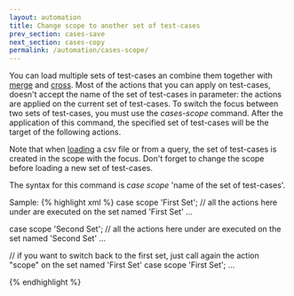 ```yaml
---
layout: automation
title: Change scope to another set of test-cases
prev_section: cases-save
next_section: cases-copy
permalink: /automation/cases-scope/
---
```

You can load multiple sets of test-cases an combine them together with [merge](../cases-merge) and [cross](../cases-cross). Most of the actions that you can apply on test-cases, doesn't accept the name of the set of test-cases in parameter: the actions are applied on the current set of test-cases. To switch the focus between two sets of test-cases, you must use the *cases-scope* command. After the application of this command, the specified set of test-cases will be the target of the following actions.

Note that when [loading](../cases-load) a csv file or from a query, the set of test-cases is created in the scope with the focus. Don't forget to change the scope before loading a new set of test-cases.

The syntax for this command is *case scope* 'name of the set of test-cases'.

Sample:
{% highlight xml %}
case scope 'First Set';
// all the actions here under are executed on the set named 'First Set'
...

case scope 'Second Set';
// all the actions here under are executed on the set named 'Second Set'
...

// if you want to switch back to the first set, just call again the action "scope" on the set named 'First Set'
case scope 'First Set';
...

{% endhighlight %}
